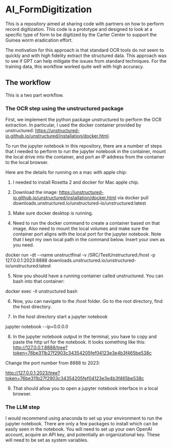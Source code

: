 # AI_FormDigitization

This is a repository aimed at sharing code with partners on how to perform record digitization.  This code is a prototype and designed to look at a specific type of form to be digitized by the Carter Center to support the Guinea worm eradication effort.  

The motivation for this approach is that standard OCR tools do not seem to quickly and with high fidelity extract the structured data.  This approach was to see if GPT can help mitigate the issues from standard techniques.  For the training data, this workflow worked quite well with high accuracy.  

## The workflow  

This is a two part workflow.  

### The OCR step using the unstructured package

First, we implement the python package unstructured to perform the OCR extraction.  In particular, I used the docker container provided by unstructured:  https://unstructured-io.github.io/unstructured/installation/docker.html.  

To run the jupyter notebook in this repository, there are a number of steps that I needed to perform to run the jupyter notebook in the container, mount the local drive into the container, and port an IP address from the container to the local browser.  

Here are the details for running on a mac with apple chip:

1.  I needed to install Rosetta 2 and docker for Mac apple chip.

2.  Download the image:  https://unstructured-io.github.io/unstructured/installation/docker.html via 
docker pull downloads.unstructured.io/unstructured-io/unstructured:latest 

3. Make sure docker desktop is running.

4.  Need to run the docker command to create a container based on that image.  Also need to mount the local volumes and make sure the container port aligns with the local port for the jupyter notebook.  Note that I kept my own local path in the command below.  Insert your own as you need.

docker run -dt --name unstructfinal -v /SRC/TestUnstructured:/host -p 127.0.0.1:2023:8888 downloads.unstructured.io/unstructured-io/unstructured:latest

5.  Now you should have a running container called unstructured.  You can bash into that container:  

docker exec -it unstructured bash

6.  Now, you can navigate to the /host folder.  Go to the root directory, find the host directory.

7.  In the host directory start a jupyter notebook 

jupyter notebook --ip=0.0.0.0

8.  In the jupyter notebook output in the terminal, you have to copy and paste the http url for the notebook.  It looks something like this:  
 http://127.0.0.1:8888/tree?token=76be311b27f2903c34354205fef04123e3e4b3f465be538c
 
Change the port number from 8888 to 2023:

http://127.0.0.1:2023/tree?token=76be311b27f2903c34354205fef04123e3e4b3f465be538c

9.  That should allow you to open a jupyter notebook interface in a local browser.

### The LLM step

I would recommend using anaconda to set up your environment to run the jupyter notebook.  There are only a few packages to install which can be easily seen in the notebook.  You will need to set up your own OpenAI account, acquire an API key, and potentially an organizational key.  These will need to be set as system variables.  
